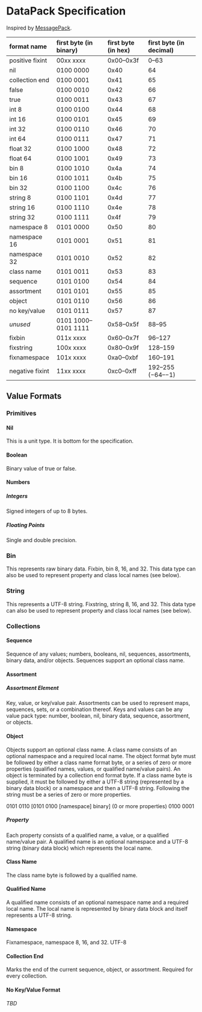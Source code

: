 # DataPack Specification

Inspired by [MessagePack](https://msgpack.org).

format name | first byte (in binary) | first byte (in hex) | first byte (in decimal)
:----------- | :---------------------- | :------------------- | :-
positive fixint | 00xx xxxx | 0x00–0x3f | 0–63
nil | 0100 0000 | 0x40 | 64
collection end | 0100 0001 | 0x41 | 65
false | 0100 0010 | 0x42 | 66
true | 0100 0011 | 0x43 | 67
int 8 | 0100 0100 | 0x44 | 68
int 16 | 0100 0101 | 0x45 | 69
int 32 | 0100 0110 | 0x46 | 70
int 64 | 0100 0111 | 0x47 | 71
float 32 | 0100 1000 | 0x48 | 72
float 64 | 0100 1001 | 0x49 | 73
bin 8 | 0100 1010 | 0x4a | 74
bin 16 | 0100 1011 | 0x4b | 75
bin 32 | 0100 1100 | 0x4c | 76
string 8 | 0100 1101 | 0x4d | 77
string 16 | 0100 1110 | 0x4e | 78
string 32 | 0100 1111 | 0x4f | 79
namespace 8 | 0101 0000 | 0x50 | 80
namespace 16 | 0101 0001 | 0x51 | 81
namespace 32 | 0101 0010 | 0x52 | 82
class name | 0101 0011 | 0x53 | 83
sequence | 0101 0100 | 0x54 | 84
assortment | 0101 0101 | 0x55 | 85
object | 0101 0110 | 0x56 | 86
no key/value | 0101 0111 | 0x57 | 87
*unused* | 0101 1000–0101 1111 | 0x58–0x5f | 88–95
fixbin | 011x xxxx | 0x60–0x7f | 96–127
fixstring | 100x xxxx | 0x80–0x9f | 128–159
fixnamespace | 101x xxxx | 0xa0–0xbf | 160–191
negative fixint | 11xx xxxx | 0xc0–0xff | 192–255 (−64–−1)

## Value Formats
### Primitives
#### Nil
This is a unit type.  It is bottom for the specification.
#### Boolean
Binary value of true or false.
#### Numbers
##### Integers
Signed integers of up to 8 bytes.
##### Floating Points
Single and double precision.
### Bin
This represents raw binary data.  Fixbin, bin 8, 16, and 32.  This data type can also be used to represent property and class local names (see below).
### String
This represents a UTF-8 string.  Fixstring, string 8, 16, and 32.  This data type can also be used to represent property and class local names (see below).
### Collections
#### Sequence
Sequence of any values; numbers, booleans, nil, sequences, assortments, binary data, and/or objects.  Sequences support an optional class name.
#### Assortment
##### Assortment Element
Key, value, or key/value pair.  Assortments can be used to represent maps, sequences, sets, or a combination thereof.  Keys and values can be any value pack type: number, boolean, nil, binary data, sequence, assortment, or objects.
#### Object
Objects support an optional class name.  A class name consists of an optional namespace and a required local name.  The object format byte must be followed by either a class name format byte, or a series of zero or more properties (qualified names, values, or qualified name/value pairs).  An object is terminated by a collection end format byte.  If a class name byte is supplied, it must be followed by either a UTF-8 string (represented by a binary data block) or a namespace and then a UTF-8 string.  Following the string must be a series of zero or more properties.

0101 0110 [0101 0100 [namespace] binary] (0 or more properties) 0100 0001
##### Property
Each property consists of a qualified name, a value, or a qualified name/value pair.  A qualified name is an optional namespace and a UTF-8 string (binary data block) which represents the local name.
#### Class Name
The class name byte is followed by a qualified name.
#### Qualified Name
A qualified name consists of an optional namespace name and a required local name.  The local name is represented by binary data block and itself represents a UTF-8 string.
#### Namespace
Fixnamespace, namespace 8, 16, and 32.  UTF-8
#### Collection End
Marks the end of the current sequence, object, or assortment.  Required for every collection.
#### No Key/Value Format
*TBD*
